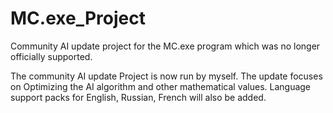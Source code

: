 # MC.exe_Project
Community AI update project for the MC.exe program which was no longer officially supported. 

The community AI update Project is now run by myself.
The update focuses on Optimizing the AI algorithm and other mathematical values.
Language support packs for English, Russian, French will also be added.
